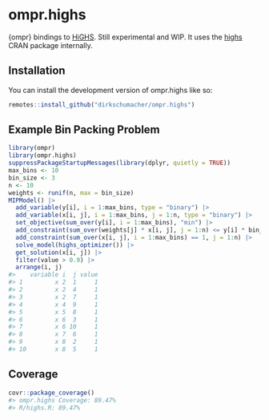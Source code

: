 
<!-- README.md is generated from README.Rmd. Please edit that file -->

# ompr.highs

<!-- badges: start -->
<!-- badges: end -->

{ompr} bindings to [HiGHS](https://highs.dev). Still experimental and
WIP. It uses the
[highs](https://cran.r-project.org/web/packages/highs/index.html) CRAN
package internally.

## Installation

You can install the development version of ompr.highs like so:

``` r
remotes::install_github("dirkschumacher/ompr.highs")
```

## Example Bin Packing Problem

``` r
library(ompr)
library(ompr.highs)
suppressPackageStartupMessages(library(dplyr, quietly = TRUE))
max_bins <- 10
bin_size <- 3
n <- 10
weights <- runif(n, max = bin_size)
MIPModel() |>
  add_variable(y[i], i = 1:max_bins, type = "binary") |>
  add_variable(x[i, j], i = 1:max_bins, j = 1:n, type = "binary") |>
  set_objective(sum_over(y[i], i = 1:max_bins), "min") |>
  add_constraint(sum_over(weights[j] * x[i, j], j = 1:n) <= y[i] * bin_size, i = 1:max_bins) |>
  add_constraint(sum_over(x[i, j], i = 1:max_bins) == 1, j = 1:n) |>
  solve_model(highs_optimizer()) |>
  get_solution(x[i, j]) |>
  filter(value > 0.9) |>
  arrange(i, j)
#>    variable i  j value
#> 1         x 2  1     1
#> 2         x 2  4     1
#> 3         x 2  7     1
#> 4         x 4  9     1
#> 5         x 5  8     1
#> 6         x 6  3     1
#> 7         x 6 10     1
#> 8         x 7  6     1
#> 9         x 8  2     1
#> 10        x 8  5     1
```

## Coverage

``` r
covr::package_coverage()
#> ompr.highs Coverage: 89.47%
#> R/highs.R: 89.47%
```
